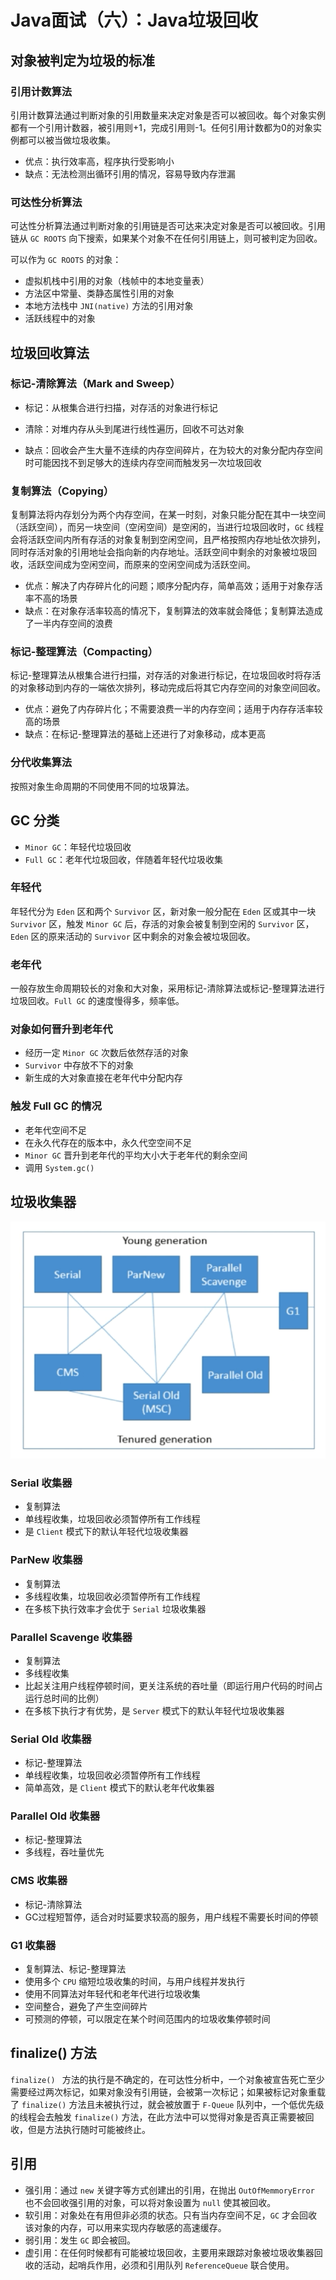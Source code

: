 # Java面试（六）：Java垃圾回收

## 对象被判定为垃圾的标准

### 引用计数算法

引用计数算法通过判断对象的引用数量来决定对象是否可以被回收。每个对象实例都有一个引用计数器，被引用则+1，完成引用则-1。任何引用计数都为0的对象实例都可以被当做垃圾收集。

- 优点：执行效率高，程序执行受影响小
- 缺点：无法检测出循环引用的情况，容易导致内存泄漏

### 可达性分析算法

可达性分析算法通过判断对象的引用链是否可达来决定对象是否可以被回收。引用链从 `GC ROOTS` 向下搜索，如果某个对象不在任何引用链上，则可被判定为回收。

可以作为 `GC ROOTS` 的对象：

- 虚拟机栈中引用的对象（栈帧中的本地变量表）
- 方法区中常量、类静态属性引用的对象
- 本地方法栈中 `JNI(native)` 方法的引用对象
- 活跃线程中的对象

## 垃圾回收算法

### 标记-清除算法（Mark and Sweep）

- 标记：从根集合进行扫描，对存活的对象进行标记
- 清除：对堆内存从头到尾进行线性遍历，回收不可达对象

- 缺点：回收会产生大量不连续的内存空间碎片，在为较大的对象分配内存空间时可能因找不到足够大的连续内存空间而触发另一次垃圾回收

### 复制算法（Copying）

复制算法将内存划分为两个内存空间，在某一时刻，对象只能分配在其中一块空间（活跃空间），而另一块空间（空闲空间）是空闲的，当进行垃圾回收时，`GC` 线程会将活跃空间内所有存活的对象复制到空闲空间，且严格按照内存地址依次排列，同时存活对象的引用地址会指向新的内存地址。活跃空间中剩余的对象被垃圾回收，活跃空间成为空闲空间，而原来的空闲空间成为活跃空间。

- 优点：解决了内存碎片化的问题；顺序分配内存，简单高效；适用于对象存活率不高的场景
- 缺点：在对象存活率较高的情况下，复制算法的效率就会降低；复制算法造成了一半内存空间的浪费

### 标记-整理算法（Compacting）

标记-整理算法从根集合进行扫描，对存活的对象进行标记，在垃圾回收时将存活的对象移动到内存的一端依次排列，移动完成后将其它内存空间的对象空间回收。

- 优点：避免了内存碎片化；不需要浪费一半的内存空间；适用于内存存活率较高的场景
- 缺点：在标记-整理算法的基础上还进行了对象移动，成本更高

### 分代收集算法

按照对象生命周期的不同使用不同的垃圾算法。

## GC 分类

- `Minor GC`：年轻代垃圾回收
- `Full GC`：老年代垃圾回收，伴随着年轻代垃圾收集

### 年轻代

年轻代分为 `Eden` 区和两个 `Survivor` 区，新对象一般分配在 `Eden` 区或其中一块 `Survivor` 区，触发 `Minor GC` 后，存活的对象会被复制到空闲的 `Survivor` 区，`Eden` 区的原来活动的 `Survivor` 区中剩余的对象会被垃圾回收。

### 老年代

一般存放生命周期较长的对象和大对象，采用标记-清除算法或标记-整理算法进行垃圾回收。`Full GC` 的速度慢得多，频率低。

### 对象如何晋升到老年代

- 经历一定 `Minor GC` 次数后依然存活的对象
- `Survivor` 中存放不下的对象
- 新生成的大对象直接在老年代中分配内存

### 触发 Full GC 的情况

- 老年代空间不足
- 在永久代存在的版本中，永久代空空间不足
- `Minor GC` 晋升到老年代的平均大小大于老年代的剩余空间
- 调用 `System.gc()`

## 垃圾收集器

![垃圾收集器搭配关系](/img/interview/垃圾收集器搭配关系.png)

### Serial  收集器

- 复制算法
- 单线程收集，垃圾回收必须暂停所有工作线程
- 是 `Client` 模式下的默认年轻代垃圾收集器

### ParNew 收集器

- 复制算法
- 多线程收集，垃圾回收必须暂停所有工作线程
- 在多核下执行效率才会优于 `Serial` 垃圾收集器

### Parallel Scavenge 收集器

- 复制算法
- 多线程收集
- 比起关注用户线程停顿时间，更关注系统的吞吐量（即运行用户代码的时间占运行总时间的比例）
- 在多核下执行才有优势，是 `Server` 模式下的默认年轻代垃圾收集器

### Serial Old 收集器

- 标记-整理算法
- 单线程收集，垃圾回收必须暂停所有工作线程
- 简单高效，是 `Client` 模式下的默认老年代收集器

### Parallel Old 收集器

- 标记-整理算法
- 多线程，吞吐量优先

### CMS 收集器

- 标记-清除算法
- GC过程短暂停，适合对时延要求较高的服务，用户线程不需要长时间的停顿

### G1 收集器

- 复制算法、标记-整理算法
- 使用多个 `CPU` 缩短垃圾收集的时间，与用户线程并发执行
- 使用不同算法对年轻代和老年代进行垃圾收集
- 空间整合，避免了产生空间碎片
- 可预测的停顿，可以限定在某个时间范围内的垃圾收集停顿时间

## finalize() 方法

`finalize() ` 方法的执行是不确定的，在可达性分析中，一个对象被宣告死亡至少需要经过两次标记，如果对象没有引用链，会被第一次标记；如果被标记对象重载了 `finalize()` 方法且未被执行过，就会被放置于 `F-Queue` 队列中，一个低优先级的线程会去触发 `finalize()` 方法，在此方法中可以觉得对象是否真正需要被回收，但是方法执行随时可能被终止。

## 引用

- 强引用：通过 `new` 关键字等方式创建出的引用，在抛出 `OutOfMemmoryError` 也不会回收强引用的对象，可以将对象设置为 `null` 使其被回收。
- 软引用：对象处在有用但非必须的状态。只有当内存空间不足，`GC` 才会回收该对象的内存，可以用来实现内存敏感的高速缓存。
- 弱引用：发生 `GC` 即会被回。
- 虚引用：在任何时候都有可能被垃圾回收，主要用来跟踪对象被垃圾收集器回收的活动，起哨兵作用，必须和引用队列 `ReferenceQueue` 联合使用。

